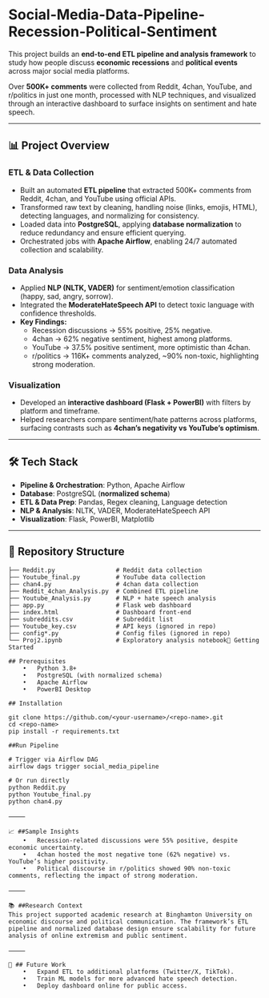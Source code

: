 # Social-Media-Data-Pipeline-Recession-Political-Sentiment

This project builds an **end-to-end ETL pipeline and analysis framework** to study how people discuss **economic recessions** and **political events** across major social media platforms.

Over **500K+ comments** were collected from Reddit, 4chan, YouTube, and r/politics in just one month, processed with NLP techniques, and visualized through an interactive dashboard to surface insights on sentiment and hate speech.

---

## 📊 Project Overview

### ETL & Data Collection
- Built an automated **ETL pipeline** that extracted 500K+ comments from Reddit, 4chan, and YouTube using official APIs.  
- Transformed raw text by cleaning, handling noise (links, emojis, HTML), detecting languages, and normalizing for consistency.  
- Loaded data into **PostgreSQL**, applying **database normalization** to reduce redundancy and ensure efficient querying.  
- Orchestrated jobs with **Apache Airflow**, enabling 24/7 automated collection and scalability.  

### Data Analysis
- Applied **NLP (NLTK, VADER)** for sentiment/emotion classification (happy, sad, angry, sorrow).  
- Integrated the **ModerateHateSpeech API** to detect toxic language with confidence thresholds.  
- **Key Findings:**  
  - Recession discussions → 55% positive, 25% negative.  
  - 4chan → 62% negative sentiment, highest among platforms.  
  - YouTube → 37.5% positive sentiment, more optimistic than 4chan.  
  - r/politics → 116K+ comments analyzed, ~90% non-toxic, highlighting strong moderation.  

### Visualization
- Developed an **interactive dashboard (Flask + PowerBI)** with filters by platform and timeframe.  
- Helped researchers compare sentiment/hate patterns across platforms, surfacing contrasts such as **4chan’s negativity vs YouTube’s optimism**.  

---

## 🛠️ Tech Stack
- **Pipeline & Orchestration**: Python, Apache Airflow  
- **Database**: PostgreSQL (**normalized schema**)  
- **ETL & Data Prep**: Pandas, Regex cleaning, Language detection  
- **NLP & Analysis**: NLTK, VADER, ModerateHateSpeech API  
- **Visualization**: Flask, PowerBI, Matplotlib  

---

## 📂 Repository Structure

```text
├── Reddit.py                 # Reddit data collection
├── Youtube_final.py          # YouTube data collection
├── chan4.py                  # 4chan data collection
├── Reddit_4chan_Analysis.py  # Combined ETL pipeline
├── Youtube_Analysis.py       # NLP + hate speech analysis
├── app.py                    # Flask web dashboard
├── index.html                # Dashboard front-end
├── subreddits.csv            # Subreddit list
├── Youtube_key.csv           # API keys (ignored in repo)
├── config*.py                # Config files (ignored in repo)
└── Proj2.ipynb               # Exploratory analysis notebook🚀 Getting Started

## Prerequisites
	•	Python 3.8+
	•	PostgreSQL (with normalized schema)
	•	Apache Airflow
	•	PowerBI Desktop 

## Installation

git clone https://github.com/<your-username>/<repo-name>.git
cd <repo-name>
pip install -r requirements.txt

##Run Pipeline

# Trigger via Airflow DAG
airflow dags trigger social_media_pipeline

# Or run directly
python Reddit.py
python Youtube_final.py
python chan4.py

⸻

📈 ##Sample Insights
	•	Recession-related discussions were 55% positive, despite economic uncertainty.
	•	4chan hosted the most negative tone (62% negative) vs. YouTube’s higher positivity.
	•	Political discourse in r/politics showed 90% non-toxic comments, reflecting the impact of strong moderation.

⸻

📚 ##Research Context
This project supported academic research at Binghamton University on economic discourse and political communication. The framework’s ETL pipeline and normalized database design ensure scalability for future analysis of online extremism and public sentiment.
 
⸻

🔮 ## Future Work
	•	Expand ETL to additional platforms (Twitter/X, TikTok).
	•	Train ML models for more advanced hate speech detection.
	•	Deploy dashboard online for public access.




